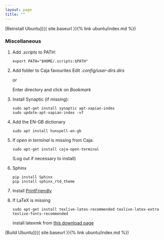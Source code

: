 ```yaml
---
layout: page
title: ""
---
```


[Reinstall Ubuntu]({{ site.baseurl }}{% link ubuntu/index.md %})

### Miscellaneous

1. Add *.scripts* to PATH:
    ```console
    export PATH="$HOME/.scripts:$PATH"
    ```

1. Add folder to Caja favourites
  Edit *.config/user-dirs.dirs*

    or

    Enter directory and click on *Bookmark*

1. Install Synaptic (if missing):
    ```console
    sudo apt-get install synaptic apt-xapian-index
    sudo update-apt-xapian-index -vf
    ```

1. Add the EN-GB dictionary
    ```console
    sudo apt install hunspell-en-gb
    ```

1. If *open in terminal* is missing from Caja:
    ``` console
    sudo apt-get install caja-open-terminal
    ```
    (Log out if necessary to install)

1. Sphinx
    ```console
    pip install Sphinx
    pip install sphinx_rtd_theme
    ```

1. Install [PrintFriendly](https://www.printfriendly.com/)

1. If LaTeX is missing
    ```console
    sudo apt-get install texlive-latex-recommended texlive-latex-extra texlive-fonts-recommended

    ```
    install latexmk from [this download page](https://packages.ubuntu.com/xenial/all/latexmk/download)

[Build Ubuntu]({{ site.baseurl }}{% link ubuntu/index.md %})
